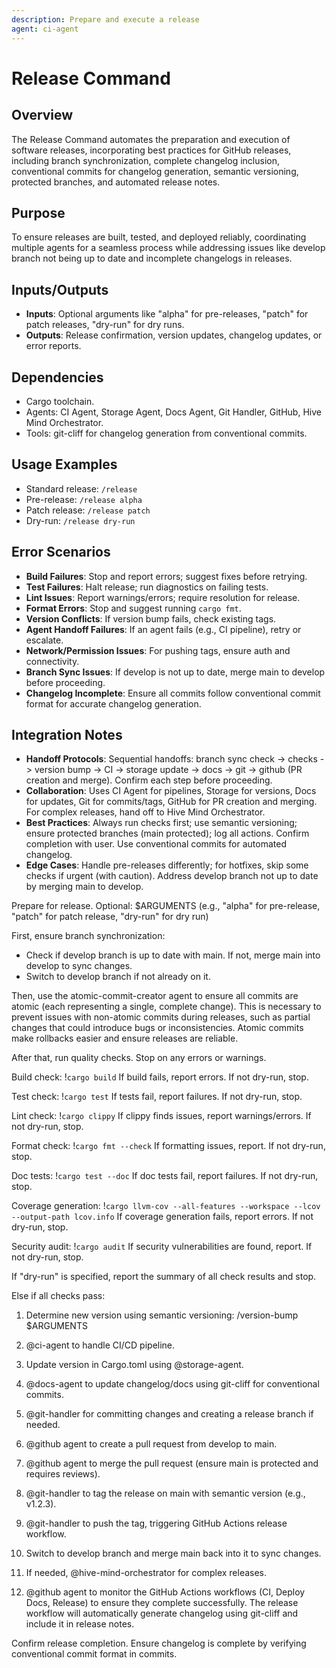 ```yaml
---
description: Prepare and execute a release
agent: ci-agent
---
```


# Release Command

## Overview
The Release Command automates the preparation and execution of software releases, incorporating best practices for GitHub releases, including branch synchronization, complete changelog inclusion, conventional commits for changelog generation, semantic versioning, protected branches, and automated release notes.

## Purpose
To ensure releases are built, tested, and deployed reliably, coordinating multiple agents for a seamless process while addressing issues like develop branch not being up to date and incomplete changelogs in releases.

## Inputs/Outputs
- **Inputs**: Optional arguments like "alpha" for pre-releases, "patch" for patch releases, "dry-run" for dry runs.
- **Outputs**: Release confirmation, version updates, changelog updates, or error reports.

## Dependencies
- Cargo toolchain.
- Agents: CI Agent, Storage Agent, Docs Agent, Git Handler, GitHub, Hive Mind Orchestrator.
- Tools: git-cliff for changelog generation from conventional commits.

## Usage Examples
- Standard release: `/release`
- Pre-release: `/release alpha`
- Patch release: `/release patch`
- Dry-run: `/release dry-run`

## Error Scenarios
- **Build Failures**: Stop and report errors; suggest fixes before retrying.
- **Test Failures**: Halt release; run diagnostics on failing tests.
- **Lint Issues**: Report warnings/errors; require resolution for release.
- **Format Errors**: Stop and suggest running `cargo fmt`.
- **Version Conflicts**: If version bump fails, check existing tags.
- **Agent Handoff Failures**: If an agent fails (e.g., CI pipeline), retry or escalate.
- **Network/Permission Issues**: For pushing tags, ensure auth and connectivity.
- **Branch Sync Issues**: If develop is not up to date, merge main to develop before proceeding.
- **Changelog Incomplete**: Ensure all commits follow conventional commit format for accurate changelog generation.

## Integration Notes
- **Handoff Protocols**: Sequential handoffs: branch sync check -> checks -> version bump -> CI -> storage update -> docs -> git -> github (PR creation and merge). Confirm each step before proceeding.
- **Collaboration**: Uses CI Agent for pipelines, Storage for versions, Docs for updates, Git for commits/tags, GitHub for PR creation and merging. For complex releases, hand off to Hive Mind Orchestrator.
- **Best Practices**: Always run checks first; use semantic versioning; ensure protected branches (main protected); log all actions. Confirm completion with user. Use conventional commits for automated changelog.
- **Edge Cases**: Handle pre-releases differently; for hotfixes, skip some checks if urgent (with caution). Address develop branch not up to date by merging main to develop.

Prepare for release. Optional: $ARGUMENTS (e.g., "alpha" for pre-release, "patch" for patch release, "dry-run" for dry run)

First, ensure branch synchronization:
- Check if develop branch is up to date with main. If not, merge main into develop to sync changes.
- Switch to develop branch if not already on it.

Then, use the atomic-commit-creator agent to ensure all commits are atomic (each representing a single, complete change). This is necessary to prevent issues with non-atomic commits during releases, such as partial changes that could introduce bugs or inconsistencies. Atomic commits make rollbacks easier and ensure releases are reliable.

After that, run quality checks. Stop on any errors or warnings.

Build check: !`cargo build`
If build fails, report errors. If not dry-run, stop.

Test check: !`cargo test`
If tests fail, report failures. If not dry-run, stop.

Lint check: !`cargo clippy`
If clippy finds issues, report warnings/errors. If not dry-run, stop.

Format check: !`cargo fmt --check`
If formatting issues, report. If not dry-run, stop.

Doc tests: !`cargo test --doc`
If doc tests fail, report failures. If not dry-run, stop.

Coverage generation: !`cargo llvm-cov --all-features --workspace --lcov --output-path lcov.info`
If coverage generation fails, report errors. If not dry-run, stop.

Security audit: !`cargo audit`
If security vulnerabilities are found, report. If not dry-run, stop.

If "dry-run" is specified, report the summary of all check results and stop.

Else if all checks pass:
1. Determine new version using semantic versioning: /version-bump $ARGUMENTS
2. @ci-agent to handle CI/CD pipeline.
3. Update version in Cargo.toml using @storage-agent.
4. @docs-agent to update changelog/docs using git-cliff for conventional commits.
5. @git-handler for committing changes and creating a release branch if needed.
6. @github agent to create a pull request from develop to main.
7. @github agent to merge the pull request (ensure main is protected and requires reviews).
8. @git-handler to tag the release on main with semantic version (e.g., v1.2.3).
9. @git-handler to push the tag, triggering GitHub Actions release workflow.
10. Switch to develop branch and merge main back into it to sync changes.
11. If needed, @hive-mind-orchestrator for complex releases.

12. @github agent to monitor the GitHub Actions workflows (CI, Deploy Docs, Release) to ensure they complete successfully. The release workflow will automatically generate changelog using git-cliff and include it in release notes.

Confirm release completion. Ensure changelog is complete by verifying conventional commit format in commits.